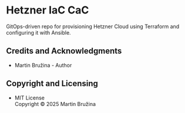 # Hetzner IaC CaC

GitOps-driven repo for provisioning Hetzner Cloud using Terraform and configuring it with Ansible.

## Credits and Acknowledgments

- Martin Bružina - Author

## Copyright and Licensing

- MIT License  
  Copyright © 2025 Martin Bružina
